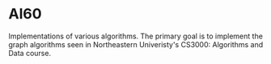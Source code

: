 # Al60
Implementations of various algorithms. The primary goal is to implement the graph algorithms seen in Northeastern Univeristy's CS3000: Algorithms and Data course.